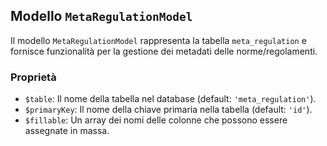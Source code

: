 ## Modello `MetaRegulationModel`

Il modello `MetaRegulationModel` rappresenta la tabella `meta_regulation` e fornisce funzionalità per la gestione dei metadati delle norme/regolamenti.

### Proprietà

* `$table`: Il nome della tabella nel database (default: `'meta_regulation'`).
* `$primaryKey`: Il nome della chiave primaria nella tabella (default: `'id'`).
* `$fillable`: Un array dei nomi delle colonne che possono essere assegnate in massa.
